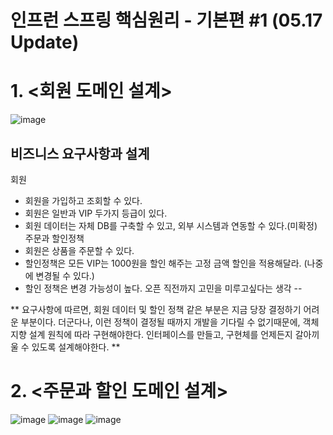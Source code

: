 # 인프런 스프링 핵심원리 - 기본편 #1 (05.17 Update)
# 1. <회원 도메인 설계>

![image](https://github.com/mkm101/core/assets/116955730/a900e5fc-e1b8-4ef7-a5c3-659632e4c63b)

## 비즈니스 요구사항과 설계
회원
 - 회원을 가입하고 조회할 수 있다.
 - 회원은 일반과 VIP 두가지 등급이 있다.
 - 회원 데이터는 자체 DB를 구축할 수 있고, 외부 시스템과 연동할 수 있다.(미확정)
주문과 할인정책
 - 회원은 상품을 주문할 수 있다.
 - 할인정책은 모든 VIP는 1000원을 할인 해주는 고정 금액 할인을 적용해달라. (나중에 변경될 수 있다.)
 - 할인 정책은 변경 가능성이 높다. 오픈 직전까지 고민을 미루고싶다는 생각 --

** 요구사항에 따르면, 회원 데이터 및 할인 정책 같은 부분은 지금 당장 결정하기 어려운 부분이다. 더군다나, 이런 정책이 결정될 때까지 개발을 기다릴 수 없기때문에, 객체 지향 설계 원칙에 따라 구현해야한다.
인터페이스를 만들고, 구현체를 언제든지 갈아끼울 수 있도록 설계해야한다. **

# 2. <주문과 할인 도메인 설계>
![image](https://github.com/mkm101/Spring-/assets/116955730/2d1cb4a6-4350-4513-a524-af6ae8946ec7)
![image](https://github.com/mkm101/Spring-/assets/116955730/dfb69542-6687-40c2-9669-2fba99e21de3)
![image](https://github.com/mkm101/Spring-/assets/116955730/257cb83d-70cf-4c0a-8950-4ace08d80e8b)


